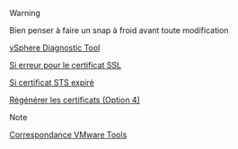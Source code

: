 > [!WARNING]
> Bien penser à faire un snap à froid avant toute modification

[vSphere Diagnostic Tool](https://flings.vmware.com/vsphere-diagnostic-tool)

  [Si erreur pour le certificat SSL](https://kb.vmware.com/s/article/80469)

  [Si certificat STS expiré](https://kb.vmware.com/s/article/76719?lang=en_US)

[Régénérer les certificats (Option 4)](https://kb.vmware.com/s/article/2112283)

> [!NOTE]
> [Correspondance VMware Tools](https://kb.vmware.com/s/article/86165)
